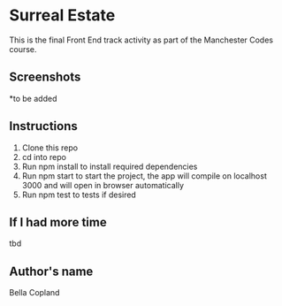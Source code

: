 # Surreal Estate

This is the final Front End track activity as part of the Manchester Codes course.

## Screenshots 

*to be added 

## Instructions 

1. Clone this repo
2. cd into repo
3. Run npm install to install required dependencies
4. Run npm start to start the project, the app will compile on localhost 3000 and will open in browser automatically
5. Run npm test to tests if desired

## If I had more time

tbd

## Author's name

Bella Copland 